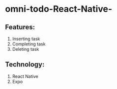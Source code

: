 # omni-todo-React-Native-
## Features: 
1. Inserting task 
2. Completing task 
3. Deleting task 

## Technology:
1. React Native
2. Expo
